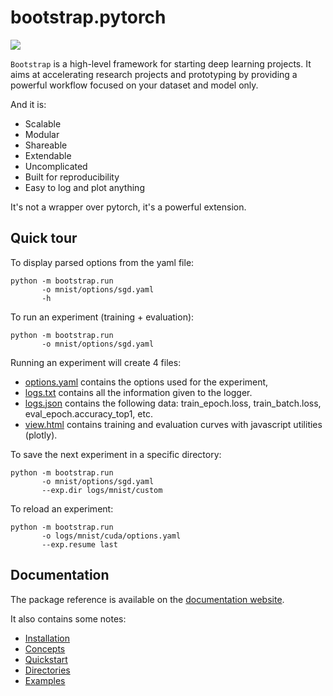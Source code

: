 # bootstrap.pytorch

<a href="https://travis-ci.org/Cadene/bootstrap.pytorch"><img src="https://api.travis-ci.org/Cadene/bootstrap.pytorch.svg?branch=master"/></a>

`Bootstrap` is a high-level framework for starting deep learning projects.
It aims at accelerating research projects and prototyping by providing a powerful workflow focused on your dataset and model only.

And it is:

- Scalable
- Modular
- Shareable
- Extendable
- Uncomplicated
- Built for reproducibility
- Easy to log and plot anything

It's not a wrapper over pytorch, it's a powerful extension.

## Quick tour

To display parsed options from the yaml file:
```
python -m bootstrap.run
       -o mnist/options/sgd.yaml
       -h
```

To run an experiment (training + evaluation):
```
python -m bootstrap.run
       -o mnist/options/sgd.yaml
```

Running an experiment will create 4 files:

- [options.yaml](https://github.com/Cadene/bootstrap.pytorch/blob/master/logs/mnist/sgd/options.yaml) contains the options used for the experiment,
- [logs.txt](https://github.com/Cadene/bootstrap.pytorch/blob/master/logs/mnist/sgd/logs.txt) contains all the information given to the logger.
- [logs.json](https://github.com/Cadene/bootstrap.pytorch/blob/master/logs/mnist/sgd/logs.json) contains the following data: train_epoch.loss, train_batch.loss, eval_epoch.accuracy_top1, etc.
- <a href="https://rawgit.com/Cadene/bootstrap.pytorch/master/logs/mnist/sgd/view.html">view.html</a> contains training and evaluation curves with javascript utilities (plotly).


To save the next experiment in a specific directory:
```
python -m bootstrap.run
       -o mnist/options/sgd.yaml
       --exp.dir logs/mnist/custom
```

To reload an experiment:
```
python -m bootstrap.run
       -o logs/mnist/cuda/options.yaml
       --exp.resume last
```


## Documentation

The package reference is available on the [documentation website](http://remicadene.com/bootstrap).

It also contains some notes:

- [Installation](http://remicadene.com/bootstrap/#installation)
- [Concepts](http://remicadene.com/bootstrap/concepts.html)
- [Quickstart](http://remicadene.com/bootstrap/quickstart.html)
- [Directories](http://remicadene.com/bootstrap/directories.html)
- [Examples](http://remicadene.com/bootstrap/examples.html)

